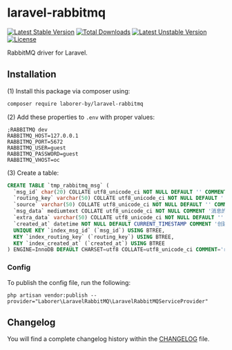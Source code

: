 # laravel-rabbitmq
[![Latest Stable Version](https://poser.pugx.org/laborer-by/laravel-rabbitmq/v)](//packagist.org/packages/laborer-by/laravel-rabbitmq) [![Total Downloads](https://poser.pugx.org/laborer-by/laravel-rabbitmq/downloads)](//packagist.org/packages/laborer-by/laravel-rabbitmq) [![Latest Unstable Version](https://poser.pugx.org/laborer-by/laravel-rabbitmq/v/unstable)](//packagist.org/packages/laborer-by/laravel-rabbitmq) [![License](https://poser.pugx.org/laborer-by/laravel-rabbitmq/license)](//packagist.org/packages/laborer-by/laravel-rabbitmq)

RabbitMQ driver for Laravel.

## Installation

(1) Install this package via composer using:

```bash
composer require laborer-by/laravel-rabbitmq
```

(2) Add these properties to `.env` with proper values:

```
;RABBITMQ dev
RABBITMQ_HOST=127.0.0.1
RABBITMQ_PORT=5672
RABBITMQ_USER=guest
RABBITMQ_PASSWORD=guest
RABBITMQ_VHOST=oc
```

(3) Create a table:

```sql
CREATE TABLE `tmp_rabbitmq_msg` (
  `msg_id` char(20) COLLATE utf8_unicode_ci NOT NULL DEFAULT '' COMMENT '消息的唯一id',
  `routing_key` varchar(50) COLLATE utf8_unicode_ci NOT NULL DEFAULT '' COMMENT 'routing_key 消息的路由键',
  `source` varchar(50) COLLATE utf8_unicode_ci NOT NULL DEFAULT '' COMMENT '消息的来源',
  `msg_data` mediumtext COLLATE utf8_unicode_ci NOT NULL COMMENT '消息的主体数据',
  `extra_data` varchar(50) COLLATE utf8_unicode_ci NOT NULL DEFAULT '' COMMENT '额外的数据',
  `created_at` datetime NOT NULL DEFAULT CURRENT_TIMESTAMP COMMENT '创建时间',
  UNIQUE KEY `index_msg_id` (`msg_id`) USING BTREE,
  KEY `index_routing_key` (`routing_key`) USING BTREE,
  KEY `index_created_at` (`created_at`) USING BTREE
) ENGINE=InnoDB DEFAULT CHARSET=utf8 COLLATE=utf8_unicode_ci COMMENT='rabbitmq消息表';
```

### Config

To publish the config file, run the following:

```
php artisan vendor:publish --provider="Laborer\LaravelRabbitMQ\LaravelRabbitMQServiceProvider"
```

## Changelog

You will find a complete changelog history within the [CHANGELOG](CHANGELOG.md) file.
